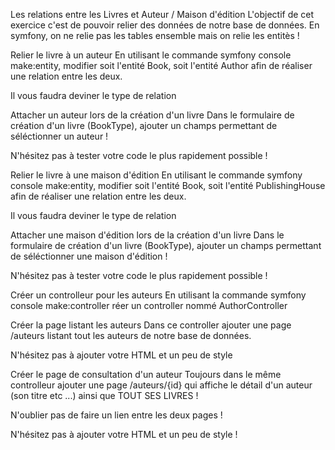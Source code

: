 Les relations entre les Livres et Auteur / Maison d'édition
L'objectif de cet exercice c'est de pouvoir relier des données de notre base de données. En symfony, on ne relie pas les tables ensemble mais on relie les entitès !

Relier le livre à un auteur
En utilisant le commande symfony console make:entity, modifier soit l'entité Book, soit l'entité Author afin de réaliser une relation entre les deux.

Il vous faudra deviner le type de relation

Attacher un auteur lors de la création d'un livre
Dans le formulaire de création d'un livre (BookType), ajouter un champs permettant de séléctionner un auteur !

N'hésitez pas à tester votre code le plus rapidement possible !

Relier le livre à une maison d'édition
En utilisant le commande symfony console make:entity, modifier soit l'entité Book, soit l'entité PublishingHouse afin de réaliser une relation entre les deux.

Il vous faudra deviner le type de relation

Attacher une maison d'édition lors de la création d'un livre
Dans le formulaire de création d'un livre (BookType), ajouter un champs permettant de séléctionner une maison d'édition !

N'hésitez pas à tester votre code le plus rapidement possible !

Créer un controlleur pour les auteurs
En utilisant la commande symfony console make:controller réer un controller nommé AuthorController

Créer la page listant les auteurs
Dans ce controller ajouter une page /auteurs listant tout les auteurs de notre base de données.

N'hésitez pas à ajouter votre HTML et un peu de style

Créer le page de consultation d'un auteur
Toujours dans le même controlleur ajouter une page /auteurs/{id} qui affiche le détail d'un auteur (son titre etc ...) ainsi que TOUT SES LIVRES !

N'oublier pas de faire un lien entre les deux pages !

N'hésitez pas à ajouter votre HTML et un peu de style !
